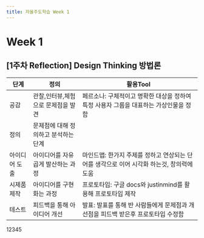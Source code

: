 ```yaml
---
title: 자율주도학습 Week 1
---
```


# Week 1

## [1주차 Reflection] Design Thinking 방법론

|단계|정의|활용Tool|
|------|--------|--------|
|공감|관찰,인터뷰,체험으로 문제점을 발견|페르소나: 구체적이고 명확한 대상을 정하여 특정 사용자 그룹을 대표하는 가상인물을 정함|
|정의|문제점에 대해 정의하고 분석하는 단계| |
|아이디어 도출|아이디어를 자유곱게 발산하는 과정|마인드맵: 한가지 주제를 정하고 연상되는 단어를 생각으로 이어 시각화 하는것, 창의력에 도움|
|시제품 제작|아이디어를 구현화는 과정|프로토타입: 구글 docs와 justinmind를 활용해 프로토타입 제작|
|테스트|피드백을 통해 아이디어 개선|발표: 발표를 통해 반 사람들에게 문제점과 개선점을 피드백 받은후 프로토타입 수정함|

12345
